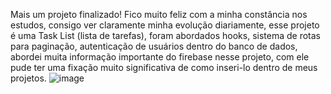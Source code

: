Mais um projeto finalizado! Fico muito feliz com a minha constância nos estudos, consigo ver claramente minha evolução diariamente, esse projeto é uma Task List (lista de tarefas), foram abordados hooks, sistema de rotas para paginação, autenticação de usuários dentro do banco de dados, abordei muita informação importante do firebase nesse projeto, com ele pude ter uma fixação muito significativa de como inseri-lo dentro de meus projetos.
![image](https://user-images.githubusercontent.com/88665118/218086940-3c20e84d-bcc6-4c08-80f7-6d3d4f295bf6.png)
